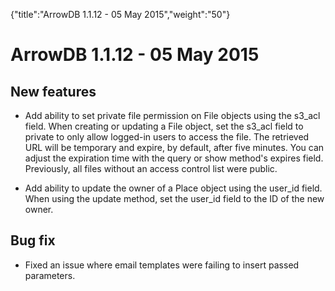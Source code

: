 {"title":"ArrowDB 1.1.12 - 05 May 2015","weight":"50"} 

# ArrowDB 1.1.12 - 05 May 2015

## New features

*   Add ability to set private file permission on File objects using the s3\_acl field. When creating or updating a File object, set the s3\_acl field to private to only allow logged-in users to access the file. The retrieved URL will be temporary and expire, by default, after five minutes. You can adjust the expiration time with the query or show method's expires field. Previously, all files without an access control list were public.
    
*   Add ability to update the owner of a Place object using the user\_id field. When using the update method, set the user\_id field to the ID of the new owner.
    

## Bug fix

*   Fixed an issue where email templates were failing to insert passed parameters.